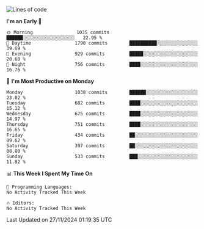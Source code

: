 <!--START_SECTION:waka-->
![Lines of code](https://img.shields.io/badge/From%20Hello%20World%20I%27ve%20Written-39.8%20million%20lines%20of%20code-blue)

**I'm an Early 🐤** 

```text
🌞 Morning                1035 commits        ██████░░░░░░░░░░░░░░░░░░░   22.95 % 
🌆 Daytime                1790 commits        ██████████░░░░░░░░░░░░░░░   39.69 % 
🌃 Evening                929 commits         █████░░░░░░░░░░░░░░░░░░░░   20.60 % 
🌙 Night                  756 commits         ████░░░░░░░░░░░░░░░░░░░░░   16.76 % 
```
📅 **I'm Most Productive on Monday** 

```text
Monday                   1038 commits        ██████░░░░░░░░░░░░░░░░░░░   23.02 % 
Tuesday                  682 commits         ████░░░░░░░░░░░░░░░░░░░░░   15.12 % 
Wednesday                675 commits         ████░░░░░░░░░░░░░░░░░░░░░   14.97 % 
Thursday                 751 commits         ████░░░░░░░░░░░░░░░░░░░░░   16.65 % 
Friday                   434 commits         ██░░░░░░░░░░░░░░░░░░░░░░░   09.62 % 
Saturday                 397 commits         ██░░░░░░░░░░░░░░░░░░░░░░░   08.80 % 
Sunday                   533 commits         ███░░░░░░░░░░░░░░░░░░░░░░   11.82 % 
```


📊 **This Week I Spent My Time On** 

```text
💬 Programming Languages: 
No Activity Tracked This Week

🔥 Editors: 
No Activity Tracked This Week
```


 Last Updated on 27/11/2024 01:19:35 UTC
<!--END_SECTION:waka-->
```
